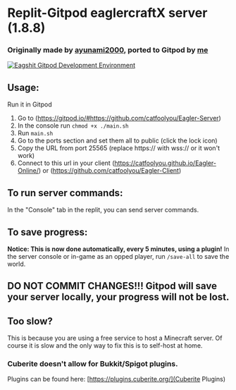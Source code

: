 # Replit-Gitpod eaglercraftX server (1.8.8)

### Originally made by [ayunami2000](https://github.com/ayunami2000), ported to Gitpod by [me](https://github.com/catfoolyou)
<a target="_blank" href="gitpod.io/#https://github.com/catfoolyou/Eagler-Server">
        <img src="https://img.shields.io/badge/Deploy_with-Gitpod-orange" alt="Eagshit Gitpod Development Environment" />
    </a>

## Usage:
Run it in Gitpod
1) Go to (https://gitpod.io/#https://github.com/catfoolyou/Eagler-Server)
2) In the console run `chmod +x ./main.sh`
3) Run `main.sh`
4) Go to the ports section and set them all to public (click the lock icon)
5) Copy the URL from port 25565 (replace https:// with wss:// or it won't work)
6) Connect to this url in your client (https://catfoolyou.github.io/Eagler-Online/) or (https://github.com/catfoolyou/Eagler-Client)

## To run server commands:
In the "Console" tab in the replit, you can send server commands.

## To save progress:
**Notice: This is now done automatically, every 5 minutes, using a plugin!** In the server console or in-game as an opped player, run `/save-all` to save the world.
## DO NOT COMMIT CHANGES!!! Gitpod will save your server locally, your progress will not be lost.
## Too slow?
This is because you are using a free service to host a Minecraft server. Of course it is slow and the only way to fix this is to self-host at home.

### Cuberite doesn't allow for Bukkit/Spigot plugins.
Plugins can be found here:
[https://plugins.cuberite.org/](Cuberite Plugins)
